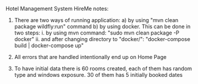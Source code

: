 Hotel Management System HireMe notes:

1. There are two ways of running application:
    a) by using "mvn clean package wildfly:run" command
    b) by using docker. This can be done in two steps:
        i. by using mvn command: "sudo mvn clean package -P docker"
        ii. and after changing directory to "docker/": "docker-compose build | docker-compose up"

2. All errors that are handled intentionally end up on Home Page

3. To have initial data there is 60 rooms created, each of them has random type and windows exposure. 30 of them has 5 initially booked dates


